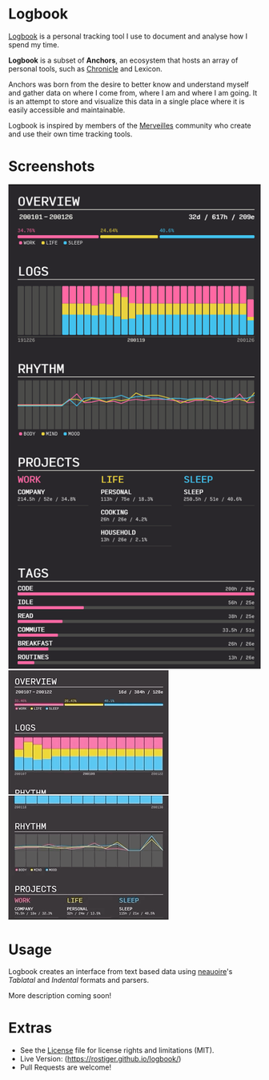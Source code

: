 # Logbook
[Logbook](https://rostiger.github.io/logbook/) is a personal tracking tool I use to document and analyse how I spend my time.

**Logbook** is a subset of **Anchors**, an ecosystem that hosts an array of personal tools, such as [Chronicle](https://github.com/Rostiger/chronicle) and Lexicon.

Anchors was born from the desire to better know and understand myself and gather data on where I come from, where I am and where I am going. It is an attempt to store and visualize this data in a single place where it is easily accessible and maintainable.

Logbook is inspired by members of the [Merveilles](https://merveilles.town) community who create and use their own time tracking tools.

# Screenshots
<img src="https://raw.githubusercontent.com/Rostiger/logbook/master/logbook.png" />
<img src="https://raw.githubusercontent.com/Rostiger/logbook/master/filtering.gif" />
<img src="https://raw.githubusercontent.com/Rostiger/logbook/master/scores.gif" />

# Usage
Logbook creates an interface from text based data using [neauoire](https://github.com/neauoire)'s _Tablatal_ and  _Indental_ formats and parsers.

More description coming soon!

# Extras
- See the [License](https://github.com/Rostiger/logbook/blob/master/LICENSE) file for license rights and limitations (MIT).
- Live Version: (https://rostiger.github.io/logbook/)
- Pull Requests are welcome!
